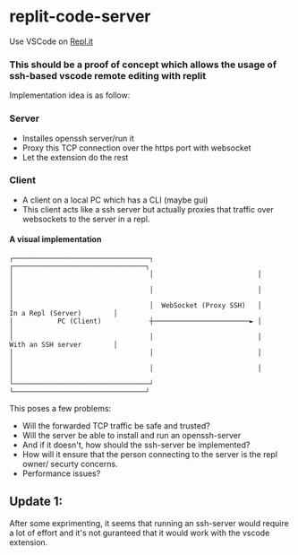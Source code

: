 # replit-code-server

Use VSCode on [Repl.it](https://replit.com)

### This should be a proof of concept which allows the usage of ssh-based vscode remote editing with replit

Implementation idea is as follow:
### Server
- Installes openssh server/run it
- Proxy this TCP connection over the https port with websocket
- Let the extension do the rest

### Client
- A client on a local PC which has a CLI (maybe gui)
- This client acts like a ssh server but actually proxies that traffic over websockets to the server in a repl.
#### A visual implementation
```
┌──────────────────────────────────┐                          ┌─────────────────────────────────┐
│                                  │                          │                                 │
│                                  │                          │                                 │
│                                  │  WebSocket (Proxy SSH)   │       In a Repl (Server)        │
│           PC (Client)            ┼────────────────────────► │                                 │
│                                  │                          │       With an SSH server        │
│                                  │                          │                                 │
│                                  │                          │                                 │
└──────────────────────────────────┘                          └─────────────────────────────────┘
```

This poses a few problems:
- Will the forwarded TCP traffic be safe and trusted?
- Will the server be able to install and run an openssh-server
- And if it doesn't, how should the ssh-server be implemented?
- How will it ensure that the person connecting to the server is the repl owner/ securty concerns. 
- Performance issues?

## Update 1:
After some exprimenting, it seems that running an ssh-server would require a lot of effort and it's not guranteed that it would work with the vscode extension. 
